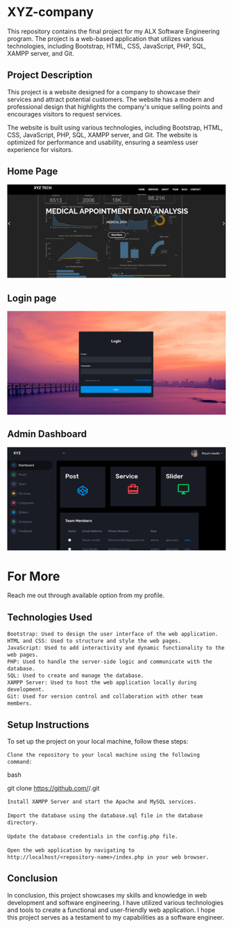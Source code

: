 # XYZ-company
This repository contains the final project for my ALX Software Engineering program. The project is a web-based application that utilizes various technologies, including Bootstrap, HTML, CSS, JavaScript, PHP, SQL, XAMPP server, and Git.

## Project Description

This project is a website designed for a company to showcase their services and attract potential customers. The website has a modern and professional design that highlights the company's unique selling points and encourages visitors to request services.

The website is built using various technologies, including Bootstrap, HTML, CSS, JavaScript, PHP, SQL, XAMPP server, and Git. The website is optimized for performance and usability, ensuring a seamless user experience for visitors.


## Home Page
<img src = "https://github.com/fitsumM12/XYZ-company/blob/main/Image/home.png">


## Login page
<img src = "https://github.com/fitsumM12/XYZ-company/blob/main/Image/login.png">

## Admin Dashboard
<img src = "https://github.com/fitsumM12/XYZ-company/blob/main/Image/admin.png">

# For More
Reach me out through available option from my profile.
## Technologies Used

    Bootstrap: Used to design the user interface of the web application.
    HTML and CSS: Used to structure and style the web pages.
    JavaScript: Used to add interactivity and dynamic functionality to the web pages.
    PHP: Used to handle the server-side logic and communicate with the database.
    SQL: Used to create and manage the database.
    XAMPP Server: Used to host the web application locally during development.
    Git: Used for version control and collaboration with other team members.

## Setup Instructions

To set up the project on your local machine, follow these steps:

    Clone the repository to your local machine using the following command:

bash

git clone https://github.com/<username>/<repository-name>.git

    Install XAMPP Server and start the Apache and MySQL services.

    Import the database using the database.sql file in the database directory.

    Update the database credentials in the config.php file.

    Open the web application by navigating to http://localhost/<repository-name>/index.php in your web browser.

## Conclusion

In conclusion, this project showcases my skills and knowledge in web development and software engineering. I have utilized various technologies and tools to create a functional and user-friendly web application. I hope this project serves as a testament to my capabilities as a software engineer.
